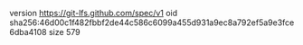 version https://git-lfs.github.com/spec/v1
oid sha256:46d00c1f482fbbf2de44c586c6099a455d931a9ec8a792ef5a9e3fce6dba4108
size 579
